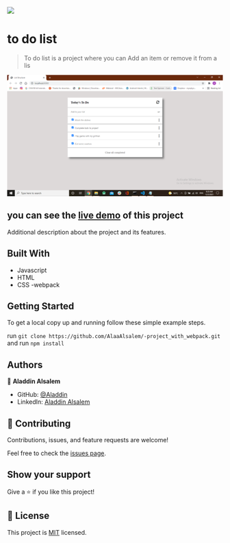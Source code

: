 ![](https://img.shields.io/badge/Microverse-blueviolet)

# to do list

> To do list is a project where you can Add an item or remove it from a lis 

![screenshot](./app_screenshot.png)
## you can see the  [live demo](https://alaaalsalem.github.io/rto_do_list/dist/) of this project

Additional description about the project and its features.

## Built With

- Javascript
- HTML
- CSS
-webpack

## Getting Started

To get a local copy up and running follow these simple example steps.

run `git clone https://github.com/AlaaAlsalem/-project_with_webpack.git` and run `npm install`



## Authors

👤 **Aladdin Alsalem**


- GitHub: [@Aladdin](https://github.com/AlaaAlsalem)
- LinkedIn: [Aladdin Alsalem](https://www.linkedin.com/in/aladdin-alsalem-5a68ba1a0/)
## 🤝 Contributing

Contributions, issues, and feature requests are welcome!

Feel free to check the [issues page](../../issues/).

## Show your support

Give a ⭐️ if you like this project!


## 📝 License

This project is [MIT](./MIT.md) licensed.
